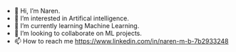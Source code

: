 - 👋 Hi, I’m Naren.
- 👀 I’m interested in Artifical intelligence.
- 🌱 I’m currently learning Machine Learning.
- 💞️ I’m looking to collaborate on ML projects.
- 📫 How to reach me https://www.linkedin.com/in/naren-m-b-7b2933248

<!---
nayakan001/nayakan001 is a ✨ special ✨ repository because its `README.md` (this file) appears on your GitHub profile.
You can click the Preview link to take a look at your changes.
--->
